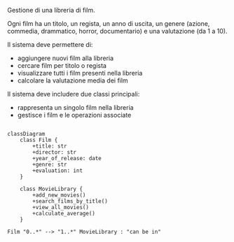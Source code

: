 Gestione di una libreria di film.

Ogni film ha un titolo, un regista, un anno di uscita, un genere (azione, commedia, drammatico, horror, documentario) e una valutazione (da 1 a 10).

Il sistema deve permettere di:
- aggiungere nuovi film alla libreria
- cercare film per titolo o regista
- visualizzare tutti i film presenti nella libreria
- calcolare la valutazione media dei film

Il sistema deve includere due classi principali:
- rappresenta un singolo film nella libreria
- gestisce i film e le operazioni associate

```mermaid

classDiagram
    class Film {
        +title: str
        +director: str
        +year_of_release: date
        +genre: str
        +evaluation: int
    }

    class MovieLibrary {
        +add_new_movies()
        +search_films_by_title()
        +view_all_movies()
        +calculate_average()
    }

Film "0..*" --> "1..*" MovieLibrary : "can be in"